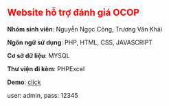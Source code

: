 <h2 style="color: red">Website hỗ trợ đánh giá OCOP</h2>
<div>
    <p><b>Nhóm sinh viên</b>: Nguyễn Ngọc Công, Trương Văn Khải</p>
    <p><b>Ngôn ngữ sử dụng</b>: PHP, HTML, CSS, JAVASCRIPT </p>
    <p><b>Cơ sở dữ liệu</b>: MYSQL</p>
    <p><b>Thư viện đi kèm</b>: PHPExcel </p>
    <p><b>Demo</b>: <a href="http://nnc.myddns.me:88/ocop_project">click</a></p>
    <p>user: admin, pass: 12345</p>
</div>
